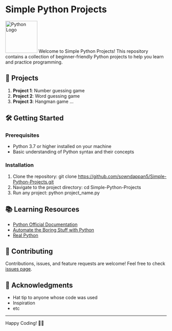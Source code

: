 # Simple Python Projects

<img src="https://upload.wikimedia.org/wikipedia/commons/thumb/c/c3/Python-logo-notext.svg/1200px-Python-logo-notext.svg.png" alt="Python Logo" width="100"/>
Welcome to Simple Python Projects! This repository contains a collection of beginner-friendly Python projects to help you learn and practice programming.

## 🚀 Projects

1. **Project 1**: Number guessing game
2. **Project 2**: Word guessing game
3. **Project 3**: Hangman game
   ...

## 🛠️ Getting Started

### Prerequisites

- Python 3.7 or higher installed on your machine
- Basic understanding of Python syntax and their concepts

### Installation

1. Clone the repository:
git clone https://github.com/sowndappan5/Simple-Python-Projects.git
2. Navigate to the project directory:
cd Simple-Python-Projects
3. Run any project:
python project_name.py

## 📚 Learning Resources

- [Python Official Documentation](https://docs.python.org/3/)
- [Automate the Boring Stuff with Python](https://automatetheboringstuff.com/)
- [Real Python](https://realpython.com/)

## 🤝 Contributing

Contributions, issues, and feature requests are welcome! Feel free to check [issues page](https://github.com/sowndappan5/Simple-Python-Projects/issues).

## 🙏 Acknowledgments

- Hat tip to anyone whose code was used
- Inspiration
- etc

---

Happy Coding! 🐍✨
